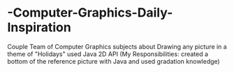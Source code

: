 # -Computer-Graphics-Daily-Inspiration
Couple Team of Computer Graphics subjects about Drawing any picture in a theme of "Holidays" used Java 2D API (My Responsibilities: created a bottom of the reference picture with Java and used gradation knowledge)
